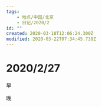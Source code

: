 ```yaml
---
tags:
    - 地点/中国/北京
    - 日记/2020/2
id: ""
created: 2020-03-18T12:06:24.300Z
modified: 2020-03-22T07:34:45.738Z
---
```


# 2020/2/27

<!-- @timer "date":"Thu Feb 27 2020 09:30:34 GMT+0800 (CST)" -->

早

<!-- @timer "date":"Thu Feb 27 2020 22:47:37 GMT+0800 (CST)","duration":"about 13 hours" -->

晚
